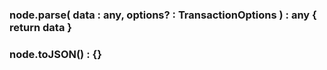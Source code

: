 
### node.parse( data : any, options? : TransactionOptions ) : any { return data }
### node.toJSON() : {}
